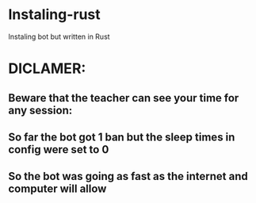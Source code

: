 # Instaling-rust
 Instaling bot but written in Rust
# DICLAMER:
## Beware that the teacher can see your time for any session:
## So far the bot got 1 ban but the sleep times in config were set to 0
## So the bot was going as fast as the internet and computer will allow
